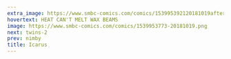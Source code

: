 ```yaml
---
extra_image: https://www.smbc-comics.com/comics/153995392120181019after.png
hovertext: HEAT CAN'T MELT WAX BEAMS
image: https://www.smbc-comics.com/comics/1539953773-20181019.png
next: twins-2
prev: nimby
title: Icarus
---
```

